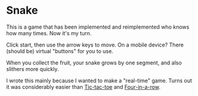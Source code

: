 Snake
=====

This is a game that has been implemented and reimplemented who knows how many times.  Now it's my turn.

Click start, then use the arrow keys to move.  On a mobile device?  There (should be) virtual "buttons" for you to use.

When you collect the fruit, your snake grows by one segment, and also slithers more quickly.

I wrote this mainly because I wanted to make a "real-time" game.  Turns out it was considerably easier than [Tic-tac-toe](https://github.com/chuynh18/tictactoe/) and [Four-in-a-row](https://github.com/chuynh18/fourinarow/).